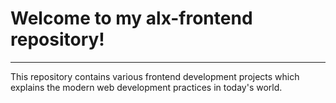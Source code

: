 # Welcome to my alx-frontend repository!
-------------
This repository contains various frontend development projects which explains the modern web development practices in today's world.
